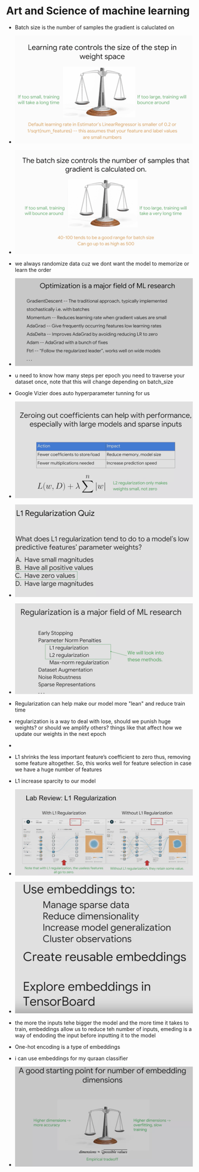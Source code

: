 # Art and Science of machine learning

- Batch size is the number of samples the gradient is caluclated on
- ![](screenshots/2021-08-06-06-49-56.png)


- ![](screenshots/2021-08-06-06-51-46.png)

- we always randomize data cuz we dont want the model to memorize or learn the order
- ![](screenshots/2021-08-06-06-56-12.png)
- u need to know how many steps per epoch you need to traverse your dataset once, note that this will change depending on batch_size
- Google Vizier does auto hyperparameter tunning for us

- ![](screenshots/2021-08-06-10-00-21.png)
- ![](screenshots/2021-08-06-10-05-12.png)
- ![](screenshots/2021-08-06-15-47-17.png)
- Regularization can help make our model more "lean" and reduce train time
- regularization is a way to deal with lose, should we punish huge weights? or should we amplify others? things like that affect how we update our weights in the next epoch
- 
- L1 shrinks the less important feature’s coefficient to zero thus, removing some feature altogether. So, this works well for feature selection in case we have a huge number of features
- L1 increase sparcity to our model
- ![](screenshots/2021-08-06-11-56-22.png)
- ![](screenshots/2021-08-06-15-44-06.png)
- the more the inputs tehe bigger the model and the more time it takes to train, embeddings allow us to reduce teh number of inputs, emeding is  a way of endoding the input before inputting it to the model
- One-hot encoding is a type of embeddings
- i can use embeddings for my quraan classifier
- ![](screenshots/2021-08-06-22-00-13.png)